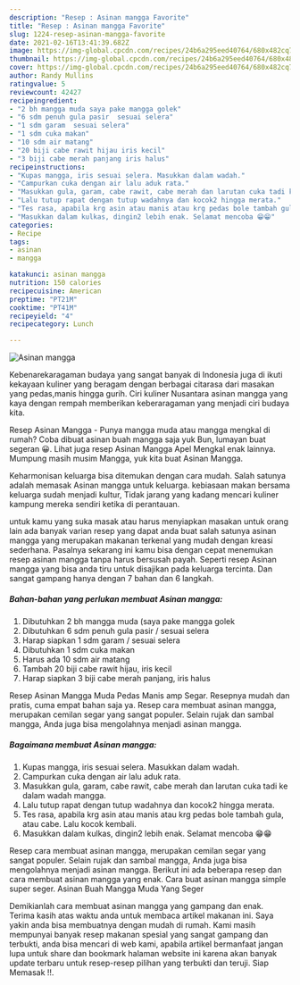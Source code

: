 ```yaml
---
description: "Resep : Asinan mangga Favorite"
title: "Resep : Asinan mangga Favorite"
slug: 1224-resep-asinan-mangga-favorite
date: 2021-02-16T13:41:39.682Z
image: https://img-global.cpcdn.com/recipes/24b6a295eed40764/680x482cq70/asinan-mangga-foto-resep-utama.jpg
thumbnail: https://img-global.cpcdn.com/recipes/24b6a295eed40764/680x482cq70/asinan-mangga-foto-resep-utama.jpg
cover: https://img-global.cpcdn.com/recipes/24b6a295eed40764/680x482cq70/asinan-mangga-foto-resep-utama.jpg
author: Randy Mullins
ratingvalue: 5
reviewcount: 42427
recipeingredient:
- "2 bh mangga muda saya pake mangga golek"
- "6 sdm penuh gula pasir  sesuai selera"
- "1 sdm garam  sesuai selera"
- "1 sdm cuka makan"
- "10 sdm air matang"
- "20 biji cabe rawit hijau iris kecil"
- "3 biji cabe merah panjang iris halus"
recipeinstructions:
- "Kupas mangga, iris sesuai selera. Masukkan dalam wadah."
- "Campurkan cuka dengan air lalu aduk rata."
- "Masukkan gula, garam, cabe rawit, cabe merah dan larutan cuka tadi ke dalam wadah mangga."
- "Lalu tutup rapat dengan tutup wadahnya dan kocok2 hingga merata."
- "Tes rasa, apabila krg asin atau manis atau krg pedas bole tambah gula, atau cabe. Lalu kocok kembali."
- "Masukkan dalam kulkas, dingin2 lebih enak. Selamat mencoba 😁😁"
categories:
- Recipe
tags:
- asinan
- mangga

katakunci: asinan mangga 
nutrition: 150 calories
recipecuisine: American
preptime: "PT21M"
cooktime: "PT41M"
recipeyield: "4"
recipecategory: Lunch

---
```



![Asinan mangga](https://img-global.cpcdn.com/recipes/24b6a295eed40764/680x482cq70/asinan-mangga-foto-resep-utama.jpg)

Kebenarekaragaman budaya yang sangat banyak di Indonesia juga di ikuti kekayaan kuliner yang beragam dengan berbagai citarasa dari masakan yang pedas,manis hingga gurih. Ciri kuliner Nusantara asinan mangga yang kaya dengan rempah memberikan keberaragaman yang menjadi ciri budaya kita.


Resep Asinan Mangga - Punya mangga muda atau mangga mengkal di rumah? Coba dibuat asinan buah mangga saja yuk Bun, lumayan buat segeran 😀. Lihat juga resep Asinan Mangga Apel Mengkal enak lainnya. Mumpung masih musim Mangga, yuk kita buat Asinan Mangga.

Keharmonisan keluarga bisa ditemukan dengan cara mudah. Salah satunya adalah memasak Asinan mangga untuk keluarga. kebiasaan makan bersama keluarga sudah menjadi kultur, Tidak jarang yang kadang mencari kuliner kampung mereka sendiri ketika di perantauan.

untuk kamu yang suka masak atau harus menyiapkan masakan untuk orang lain ada banyak varian resep yang dapat anda buat salah satunya asinan mangga yang merupakan makanan terkenal yang mudah dengan kreasi sederhana. Pasalnya sekarang ini kamu bisa dengan cepat menemukan resep asinan mangga tanpa harus bersusah payah.
Seperti resep Asinan mangga yang bisa anda tiru untuk disajikan pada keluarga tercinta. Dan sangat gampang hanya dengan 7 bahan dan 6 langkah.


<!--inarticleads1-->

##### Bahan-bahan yang perlukan membuat Asinan mangga:

1. Dibutuhkan 2 bh mangga muda (saya pake mangga golek
1. Dibutuhkan 6 sdm penuh gula pasir / sesuai selera
1. Harap siapkan 1 sdm garam / sesuai selera
1. Dibutuhkan 1 sdm cuka makan
1. Harus ada 10 sdm air matang
1. Tambah 20 biji cabe rawit hijau, iris kecil
1. Harap siapkan 3 biji cabe merah panjang, iris halus


Resep Asinan Mangga Muda Pedas Manis amp Segar. Resepnya mudah dan pratis, cuma empat bahan saja ya. Resep cara membuat asinan mangga, merupakan cemilan segar yang sangat populer. Selain rujak dan sambal mangga, Anda juga bisa mengolahnya menjadi asinan mangga. 

<!--inarticleads2-->

##### Bagaimana membuat  Asinan mangga:

1. Kupas mangga, iris sesuai selera. Masukkan dalam wadah.
1. Campurkan cuka dengan air lalu aduk rata.
1. Masukkan gula, garam, cabe rawit, cabe merah dan larutan cuka tadi ke dalam wadah mangga.
1. Lalu tutup rapat dengan tutup wadahnya dan kocok2 hingga merata.
1. Tes rasa, apabila krg asin atau manis atau krg pedas bole tambah gula, atau cabe. Lalu kocok kembali.
1. Masukkan dalam kulkas, dingin2 lebih enak. Selamat mencoba 😁😁


Resep cara membuat asinan mangga, merupakan cemilan segar yang sangat populer. Selain rujak dan sambal mangga, Anda juga bisa mengolahnya menjadi asinan mangga. Berikut ini ada beberapa resep dan cara membuat asinan mangga yang enak. Cara buat asinan mangga simple super seger. Asinan Buah Mangga Muda Yang Seger 

Demikianlah cara membuat asinan mangga yang gampang dan enak. Terima kasih atas waktu anda untuk membaca artikel makanan ini. Saya yakin anda bisa membuatnya dengan mudah di rumah. Kami masih mempunyai banyak resep makanan spesial yang sangat gampang dan terbukti, anda bisa mencari di web kami, apabila artikel bermanfaat jangan lupa untuk share dan bookmark halaman website ini karena akan banyak update terbaru untuk resep-resep pilihan yang terbukti dan teruji. Siap Memasak !!. 
